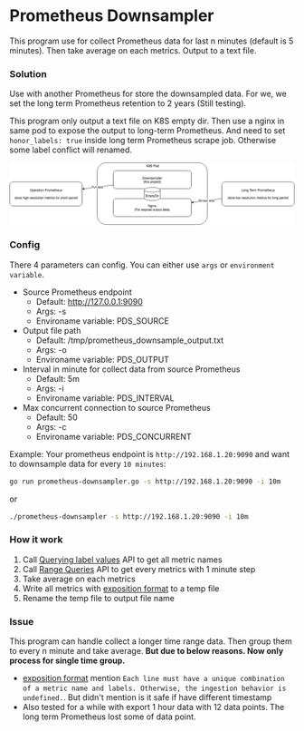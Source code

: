 # Prometheus Downsampler
This program use for collect Prometheus data for last n minutes (default is 5 minutes). 
Then take average on each metrics. Output to a text file.

### Solution
Use with another Prometheus for store the downsampled data. For we, we set the long term Prometheus retention to 2 years (Still testing).

This program only output a text file on K8S empty dir. Then use a nginx in same pod to expose the output to long-term Prometheus.
And need to set `honor_labels: true` inside long term Prometheus scrape job. Otherwise some label conflict will renamed.

![Downsampler with 2 Prometheus](https://github.com/alantang888/prometheus-downsampler/blob/master/other_resource/Prometheus_Downsampler_Solution.png)


### Config
There 4 parameters can config. You can either use `args` or `environment variable`.
- Source Prometheus endpoint
    - Default: http://127.0.0.1:9090
    - Args: -s
    - Environame variable: PDS_SOURCE
- Output file path
    - Default: /tmp/prometheus_downsample_output.txt
    - Args: -o
    - Environame variable: PDS_OUTPUT
- Interval in minute for collect data from source Prometheus
    - Default: 5m
    - Args: -i
    - Environame variable: PDS_INTERVAL
- Max concurrent connection to source Prometheus
    - Default: 50
    - Args: -c
    - Environame variable: PDS_CONCURRENT
    
Example: Your prometheus endpoint is `http://192.168.1.20:9090` and want to downsample data for every `10 minutes`:
```bash
go run prometheus-downsampler.go -s http://192.168.1.20:9090 -i 10m
```
or
```bash
./prometheus-downsampler -s http://192.168.1.20:9090 -i 10m
```

### How it work
1. Call [Querying label values] API to get all metric names
1. Call [Range Queries] API to get every metrics with 1 minute step
1. Take average on each metrics
1. Write all metrics with [exposition format] to a temp file
1. Rename the temp file to output file name

### Issue
This program can handle collect a longer time range data. Then group them to every n minute and take average.
**But due to below reasons. Now only process for single time group.**
- [exposition format] mention `Each line must have a unique combination of a metric name and labels. Otherwise,
 the ingestion behavior is undefined.`. But didn't mention is it safe if have different timestamp
- Also tested for a while with export 1 hour data with 12 data points. The long term Prometheus lost some of data point.
 

[Querying label values]: https://prometheus.io/docs/prometheus/latest/querying/api/#querying-label-values
[Range Queries]: https://prometheus.io/docs/prometheus/latest/querying/api/#range-queries
[exposition format]: https://prometheus.io/docs/instrumenting/exposition_formats/
